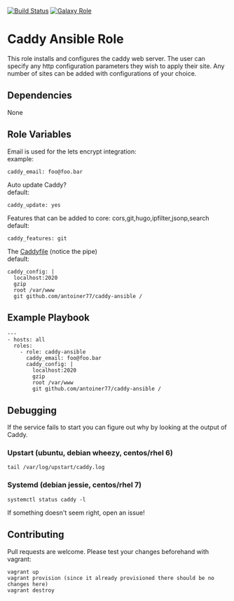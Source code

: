 [![Build Status](https://travis-ci.org/antoiner77/caddy-ansible.svg?branch=master)](https://travis-ci.org/antoiner77/caddy-ansible)
[![Galaxy Role](https://img.shields.io/badge/role-antoiner77.Caddy-blue.svg)](https://galaxy.ansible.com/detail#/role/6801)

Caddy Ansible Role
=========

This role installs and configures the caddy web server. The user can specify any http configuration parameters they wish to apply their site. Any number of sites can be added with configurations of your choice.

Dependencies
------------
None

Role Variables
--------------

Email is used for the lets encrypt integration:<br>
example:
```
caddy_email: foo@foo.bar
```
Auto update Caddy?<br>
default:
```
caddy_update: yes
```
Features that can be added to core: cors,git,hugo,ipfilter,jsonp,search<br>
default:
```
caddy_features: git
```
The [Caddyfile](https://caddyserver.com/docs/caddyfile) (notice the pipe)<br>
default:
```
caddy_config: |
  localhost:2020
  gzip
  root /var/www
  git github.com/antoiner77/caddy-ansible /
```

Example Playbook
----------------
```
---
- hosts: all
  roles:
    - role: caddy-ansible
      caddy_email: foo@foo.bar
      caddy_config: |
        localhost:2020
        gzip
        root /var/www
        git github.com/antoiner77/caddy-ansible /
```

Debugging
---------
If the service fails to start you can figure out why by looking at the output of Caddy.
### Upstart (ubuntu, debian wheezy, centos/rhel 6)
`tail /var/log/upstart/caddy.log`
### Systemd (debian jessie, centos/rhel 7)
`systemctl status caddy -l`

If something doesn't seem right, open an issue!

Contributing
------------
Pull requests are welcome. Please test your changes beforehand with vagrant:
```
vagrant up
vagrant provision (since it already provisioned there should be no changes here)
vagrant destroy
```
